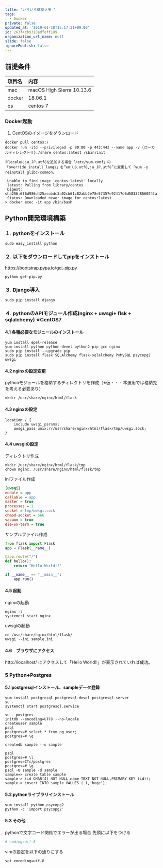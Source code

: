 ```yaml
---
title: 'いろいろ構築メモ '
tags:
  - Docker
private: false
updated_at: '2019-01-28T15:17:31+09:00'
id: 263f4cb9310adfeff189
organization_url_name: null
slide: false
ignorePublish: false
---
```

## 前提条件

| 項目名 |  内容 | 
|:----------------|:------------------|
| mac       |macOS High Sierra 10.13.6          |
| docker    |18.06.1        |
| os        |centos 7 |


### Docker起動
1. CentOSのイメージをダウンロード

```terminal
docker pull centos:7
docker run -itd --privileged -p 80:80 -p 443:443 --name app -v {ローカルディレレクトリ}:/share centos:latest /sbin/init

※localeにja_JP.utf8を追加する場合「/etc/yum.conf」の「override_install_langs」を”en_US.utf8,ja_JP.utf8”に変更して「yum -y reinstall glibc-common」

 Unable to find image 'centos:latest' locally
 latest: Pulling from library/centos
 Digest: sha256:6f6d986d425aeabdc3a02cb61c02abb2e78e57357e92417d6d58332856024faf
 Status: Downloaded newer image for centos:latest
> docker exec -it app /bin/bash
```



## Python開発環境構築
### １.  pythonをインストール
 
```terminal
sudo easy_install python
```

### ２. 以下をダウンロードしてpipをインストール

https://bootstrap.pypa.io/get-pip.py

```terminal
python get-pip.py
```

### ３. Django導入

```terminal
sudo pip install django
```

### ４. pythonのAPIモジュール作成(nginx + uwsgi+ flsk + sqlalchemy) ※CentOS7

#### 4.1 各種必要なモジュールのインストール

```terminal
yum install epel-release
yum install python python-devel python2-pip gcc nginx
sudo pip install --upgrade pip
sudo pip install flask SQLAlchemy flask-sqlalchemy PyMySQL psycopg2 uwsgi
```

#### 4.2 nginxの設定変更

pythonモジュールを格納するディレクトリを作成（※仮・・・本運用では格納先を考える必要あり）

```terminal
mkdir /usr/share/nginx/html/flask
```

#### 4.3 nginxの設定

```nginx
location / {
	include uwsgi_params;
	uwsgi_pass unix:///usr/share/nginx/html/flask/tmp/uwsgi.sock;
}
```

#### 4.4 uwsgiの設定

ディレクトリ作成

```
mkdir /usr/share/nginx/html/flask/tmp
chown nginx. /usr/share/nginx/html/flask/tmp
```

iniファイル作成

```text:/usr/share/nginx/html/flask/sample.ini
[uwsgi]
module = app
callable = app
master = true
processes = 1
socket = tmp/uwsgi.sock
chmod-socket = 666
vacuum = true
die-on-term = true
```

サンプルファイル作成

```python:/usr/share/nginx/html/flask/app.py
from flask import Flask
app = Flask(__name__)

@app.route("/")
def hello():
    return "Hello World!!"

if __name__ == "__main__":
    app.run()
```

#### 4.5 起動

nginxの起動

```terminal
nginx -t 
systemctl start nginx
```

uwsgiの起動

```terminal
cd /usr/share/nginx/html/flask/
uwsgi --ini sample.ini
```

#### 4.6　ブラウザにアクセス

http://localhost/ にアクセスして「Hello World!!」が表示されていれば成功。


### 5 Python+Postgres

#### 5.1 postgresqlインストール、sampleデータ登録
```terminal
yum install postgresql postgresql-devel postgresql-server
su -
systemctl start postgresql.service

su - postgres
initdb --encoding=UTF8 --no-locale
createuser sample
psql
postgres=# select * from pg_user;
postgres=# \q

createdb sample --o sample

psql
postgres=# \l
postgres=CTc/postgres
postgres=# \q
psql -U sample -d sample
sample=> create table sample
sample-> (id CHAR(4) NOT NULL,name TEXT NOT NULL,PRIMARY KEY (id));
sample-> insert INTO sample VALUES ( 1,'hoge');
```

#### 5.2 pythonライブラリインストール

```terminal
yum install python-psycopg2
python -c 'import psycopg2'
```

#### 5.3 その他

pythonで文字コード関係でエラーが出る場合
先頭に以下をつける

```python
# coding:utf-8
```

vimの設定を以下の通りにする

```vim
set encoding=utf-8
```
